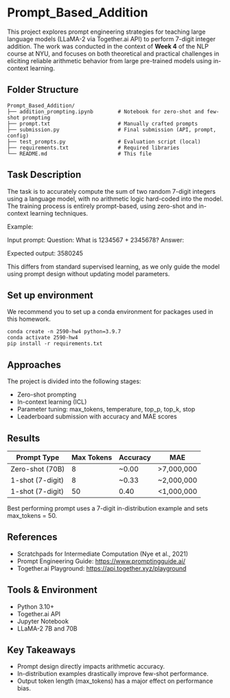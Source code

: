 # Prompt_Based_Addition

This project explores prompt engineering strategies for teaching large language models (LLaMA-2 via Together.ai API) to perform 7-digit integer addition. The work was conducted in the context of **Week 4** of the NLP course at NYU, and focuses on both theoretical and practical challenges in eliciting reliable arithmetic behavior from large pre-trained models using in-context learning.

## Folder Structure
```
Prompt_Based_Addition/
├── addition_prompting.ipynb        # Notebook for zero-shot and few-shot prompting
├── prompt.txt                      # Manually crafted prompts
├── submission.py                   # Final submission (API, prompt, config)
├── test_prompts.py                 # Evaluation script (local)
├── requirements.txt                # Required libraries
└── README.md                       # This file
```

## Task Description

The task is to accurately compute the sum of two random 7-digit integers using a language model, with no arithmetic logic hard-coded into the model. The training process is entirely prompt-based, using zero-shot and in-context learning techniques.

Example:

Input prompt:
Question: What is 1234567 + 2345678?
Answer:

Expected output:
3580245

This differs from standard supervised learning, as we only guide the model using prompt design without updating model parameters.


## Set up environment
We recommend you to set up a conda environment for packages used in this homework.
```
conda create -n 2590-hw4 python=3.9.7
conda activate 2590-hw4
pip install -r requirements.txt
```


## Approaches

The project is divided into the following stages:

- Zero-shot prompting
- In-context learning (ICL)
- Parameter tuning: max_tokens, temperature, top_p, top_k, stop
- Leaderboard submission with accuracy and MAE scores

## Results

| Prompt Type        | Max Tokens | Accuracy | MAE              |
|--------------------|------------|----------|------------------|
| Zero-shot (70B)    | 8          | ~0.00    | >7,000,000       |
| 1-shot (7-digit)   | 8          | ~0.33    | ~2,000,000       |
| 1-shot (7-digit)   | 50         | 0.40     | <1,000,000       |

Best performing prompt uses a 7-digit in-distribution example and sets max_tokens = 50.

## References

- Scratchpads for Intermediate Computation (Nye et al., 2021)
- Prompt Engineering Guide: https://www.promptingguide.ai/
- Together.ai Playground: https://api.together.xyz/playground

## Tools & Environment

- Python 3.10+
- Together.ai API
- Jupyter Notebook
- LLaMA-2 7B and 70B

## Key Takeaways

- Prompt design directly impacts arithmetic accuracy.
- In-distribution examples drastically improve few-shot performance.
- Output token length (max_tokens) has a major effect on performance bias.


